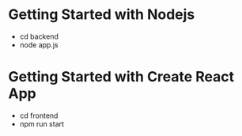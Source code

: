 # Getting Started with Nodejs 

- cd backend
- node app.js

# Getting Started with Create React App

- cd frontend
- npm run start